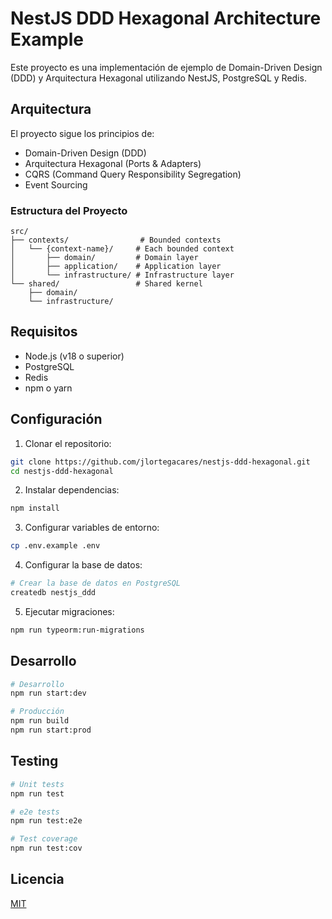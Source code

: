 # NestJS DDD Hexagonal Architecture Example

Este proyecto es una implementación de ejemplo de Domain-Driven Design (DDD) y Arquitectura Hexagonal utilizando NestJS, PostgreSQL y Redis.

## Arquitectura

El proyecto sigue los principios de:
- Domain-Driven Design (DDD)
- Arquitectura Hexagonal (Ports & Adapters)
- CQRS (Command Query Responsibility Segregation)
- Event Sourcing

### Estructura del Proyecto

```
src/
├── contexts/                # Bounded contexts
│   └── {context-name}/     # Each bounded context
│       ├── domain/         # Domain layer
│       ├── application/    # Application layer
│       └── infrastructure/ # Infrastructure layer
└── shared/                 # Shared kernel
    ├── domain/
    └── infrastructure/
```

## Requisitos

- Node.js (v18 o superior)
- PostgreSQL
- Redis
- npm o yarn

## Configuración

1. Clonar el repositorio:
```bash
git clone https://github.com/jlortegacares/nestjs-ddd-hexagonal.git
cd nestjs-ddd-hexagonal
```

2. Instalar dependencias:
```bash
npm install
```

3. Configurar variables de entorno:
```bash
cp .env.example .env
```

4. Configurar la base de datos:
```bash
# Crear la base de datos en PostgreSQL
createdb nestjs_ddd
```

5. Ejecutar migraciones:
```bash
npm run typeorm:run-migrations
```

## Desarrollo

```bash
# Desarrollo
npm run start:dev

# Producción
npm run build
npm run start:prod
```

## Testing

```bash
# Unit tests
npm run test

# e2e tests
npm run test:e2e

# Test coverage
npm run test:cov
```

## Licencia

[MIT](LICENSE) 